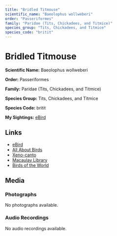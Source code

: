 ```yaml
---
title: "Bridled Titmouse"
scientific_name: "Baeolophus wollweberi"
order: "Passeriformes"
family: "Paridae (Tits, Chickadees, and Titmice)"
species_group: "Tits, Chickadees, and Titmice"
species_code: "britit"
---
```


# Bridled Titmouse

**Scientific Name:** Baeolophus wollweberi

**Order:** Passeriformes

**Family:** Paridae (Tits, Chickadees, and Titmice)

**Species Group:** Tits, Chickadees, and Titmice

**Species Code:** britit

**My Sightings:** [eBird](https://ebird.org/lifelist?r=world&time=life&spp=britit)

## Links
* [eBird](https://ebird.org/species/britit) 
* [All About Birds](https://www.allaboutbirds.org/guide/britit) 
* [Xeno-canto](https://www.xeno-canto.org/species/baeolophus-wollweberi) 
* [Macaulay Library](https://search.macaulaylibrary.org/catalog?taxonCode=britit&sort=rating_rank_desc)
* [Birds of the World](https://birdsoftheworld.org/bow/species/britit)

## Media
### Photographs
No photographs available.

### Audio Recordings
No audio recordings available.
